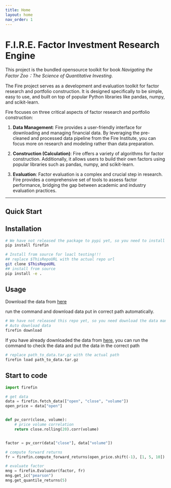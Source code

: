```yaml
---
title: Home
layout: home
nav_order: 1
---
```

# F.I.R.E. Factor Investment Research Engine

This project is the bundled opensource toolkit for book _Navigating the Factor Zoo：The Science of Quantitative Investing_. 

The Fire project serves as a development and evaluation toolkit for factor research and portfolio construction. It is designed specifically to be simple, easy to use, and built on top of popular Python libraries like pandas, numpy, and scikit-learn.

Fire focuses on three critical aspects of factor research and portfolio construction:

1. **Data Management**: Fire provides a user-friendly interface for downloading and managing financial data. By leveraging the pre-cleaned and processed data pipeline from the Fire Institute, you can focus more on research and modeling rather than data preparation.

2. **Construction (Calculation)**: Fire offers a variety of algorithms for factor construction. Additionally, it allows users to build their own factors using popular libraries such as pandas, numpy, and scikit-learn.

3. **Evaluation**: Factor evaluation is a complex and crucial step in research. Fire provides a comprehensive set of tools to assess factor performance, bridging the gap between academic and industry evaluation practices.

----

## Quick Start

## Installation

```bash
# We have not released the package to pypi yet, so you need to install from source!!!
pip install firefin

# Install from source for loacl testing!!!
## replace $ThisRepoURL with the actual repo url
git clone $ThisRepoURL 
## install from source
pip install -e .
```

## Usage

Download the data 
from [here](https://github.com/fire-institute/fire/releases/download/marketdata/AStockData.tar.gz)

run the command and download data put in correct path automatically.

```bash
# We have not released this repo yet, so you need download the data manually!!! See command below!!!
# Auto download data
firefin download
```

If you have already downloaded the data from [here](https://github.com/fire-institute/fire/releases/download/marketdata/AStockData.tar.gz), you can run the command to check the data and put the data in the correct path

```bash
# replace path_to_data.tar.gz with the actual path
firefin load path_to_data.tar.gz
```

## Start to code

```python
import firefin

# get data
data = firefin.fetch_data(["open", "close", "volume"])
open_price = data["open"]


def pv_corr(close, volume):
    # price volume correlation
    return close.rolling(20).corr(volume)


factor = pv_corr(data["close"], data["volume"])

# compute forward returns
fr = firefin.compute_forward_returns(open_price.shift(-1), [1, 5, 10])

# evaluate factor
mng = firefin.Evaluator(factor, fr)
mng.get_ic("pearson")
mng.get_quantile_returns(5)

```